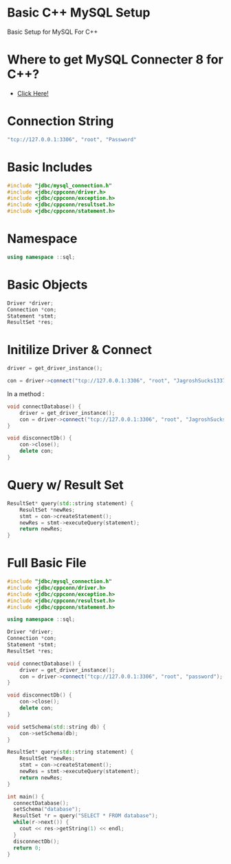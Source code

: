 # Basic C++ MySQL Setup
Basic Setup for MySQL For C++
# Where to get MySQL Connecter 8 for C++?
- [Click Here!](https://dev.mysql.com/doc/connector-cpp/8.0/en/)
# Connection String
```cpp
"tcp://127.0.0.1:3306", "root", "Password"
```

# Basic Includes
```cpp
#include "jdbc/mysql_connection.h"
#include <jdbc/cppconn/driver.h>
#include <jdbc/cppconn/exception.h>
#include <jdbc/cppconn/resultset.h>
#include <jdbc/cppconn/statement.h>
```

# Namespace
```cpp
using namespace ::sql;
```
# Basic Objects
```cpp
Driver *driver;
Connection *con;
Statement *stmt;
ResultSet *res;
```

# Initilize Driver & Connect
```cpp
driver = get_driver_instance();
```
```cpp
con = driver->connect("tcp://127.0.0.1:3306", "root", "JagroshSucks1337");
```
In a method :
```cpp
void connectDatabase() {
    driver = get_driver_instance();
    con = driver->connect("tcp://127.0.0.1:3306", "root", "JagroshSucks1337");
}

void disconnectDb() {
    con->close();
    delete con;
}
```

# Query w/ Result Set
```cpp
ResultSet* query(std::string statement) {
    ResultSet *newRes;
    stmt = con->createStatement();
    newRes = stmt->executeQuery(statement);
    return newRes;
}
```

# Full Basic File
```cpp
#include "jdbc/mysql_connection.h"
#include <jdbc/cppconn/driver.h>
#include <jdbc/cppconn/exception.h>
#include <jdbc/cppconn/resultset.h>
#include <jdbc/cppconn/statement.h>

using namespace ::sql;

Driver *driver;
Connection *con;
Statement *stmt;
ResultSet *res;

void connectDatabase() {
    driver = get_driver_instance();
    con = driver->connect("tcp://127.0.0.1:3306", "root", "password");
}

void disconnectDb() {
    con->close();
    delete con;
}

void setSchema(std::string db) {
    con->setSchema(db);
}

ResultSet* query(std::string statement) {
    ResultSet *newRes;
    stmt = con->createStatement();
    newRes = stmt->executeQuery(statement);
    return newRes;
}

int main() {
  connectDatabase();
  setSchema("database");
  ResultSet *r = query("SELECT * FROM database");
  while(r->next()) {
    cout << res->getString(1) << endl;
  }
  disconnectDb();
  return 0;
}
```
